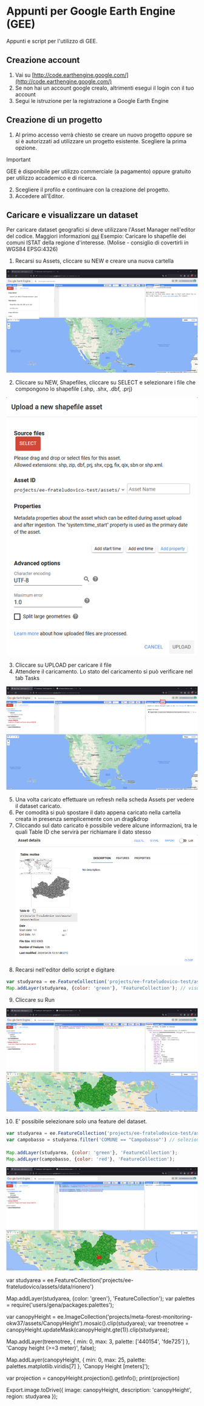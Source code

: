 # Appunti per Google Earth Engine (GEE)
Appunti e script per l'utilizzo di GEE.

## Creazione account
1. Vai su [http://code.earthengine.google.com/](http://code.earthengine.google.com/)
2. Se non hai un account google crealo, altrimenti esegui il login con il tuo account
3. Segui le istruzione per la registrazione a Google Earth Engine


## Creazione di un progetto
1. Al primo accesso verrà chiesto se creare un nuovo progetto oppure se si è autorizzati ad utilizzare un progetto esistente. Scegliere la prima opzione.
> [!IMPORTANT]  
> GEE è disponibile per utilizzo commerciale (a pagamento) oppure gratuito per utilizzo accademico e di ricerca.
2. Scegliere il profilo e continuare con la creazione del progetto.
3. Accedere all'Editor.



## Caricare e visualizzare un dataset
Per caricare dataset geografici si deve utilizzare l'Asset Manager nell'editor del codice. Maggiori informazioni [qui](https://developers.google.com/earth-engine/guides/asset_manager)
Esempio: Caricare lo shapefile dei comuni ISTAT della regione d'interesse. (Molise - consiglio di covertirli in WGS84 EPSG:4326)
1. Recarsi su Assets, cliccare su NEW e creare una nuova cartella

![alt text](https://github.com/ludovico85/GIS-RESOURCES/blob/master/GEE/img/img1.png?raw=true)

2. Cliccare su NEW, Shapefiles, cliccare su SELECT e selezionare i file che compongono lo shapefile (.shp, .shx, .dbf, .prj)

![alt text](https://github.com/ludovico85/GIS-RESOURCES/blob/master/GEE/img/img2.png?raw=true)

3. Cliccare su UPLOAD per caricare il file
4. Attendere il caricamento. Lo stato del caricamento si può verificare nel tab Tasks

![alt text](https://github.com/ludovico85/GIS-RESOURCES/blob/master/GEE/img/img3.png?raw=true)

5. Una volta caricato effettuare un refresh nella scheda Assets per vedere il dataset caricato.
6. Per comodità si può spostare il dato appena caricato nella cartella creata in presenza semplicemente con un drag&drop
7. Cliccando sul dato caricato è possibile vedere alcune informazioni, tra le quali Table ID che servirà per richiamare il dato stesso
![alt text](https://github.com/ludovico85/GIS-RESOURCES/blob/master/GEE/img/img4.png?raw=true)
8. Recarsi nell'editor dello script e digitare
```javascript
var studyarea = ee.FeatureCollection('projects/ee-frateludovico-test/assets/dataset/molise') // Assegna il dato alla variabile studyarea
Map.addLayer(studyarea, {color: 'green'}, 'FeatureCollection'); // visualizza il dato
```
9. Cliccare su Run

![alt text](https://github.com/ludovico85/GIS-RESOURCES/blob/master/GEE/img/img5.png?raw=true)

10. E' possibile selezionare solo una feature del dataset.
```javascript
var studyarea = ee.FeatureCollection('projects/ee-frateludovico-test/assets/dataset/molise') // Assegna il dato alla variabile studyarea
var campobasso = studyarea.filter('COMUNE == "Campobasso"') // selezione

Map.addLayer(studyarea, {color: 'green'}, 'FeatureCollection');
Map.addLayer(campobasso, {color: 'red'}, 'FeatureCollection');
```
![alt text](https://github.com/ludovico85/GIS-RESOURCES/blob/master/GEE/img/img6.png?raw=true)

























var studyarea = ee.FeatureCollection('projects/ee-frateludovico/assets/data/rionero')

Map.addLayer(studyarea, {color: 'green'}, 'FeatureCollection');
var palettes = require('users/gena/packages:palettes');

var canopyHeight = ee.ImageCollection('projects/meta-forest-monitoring-okw37/assets/CanopyHeight').mosaic().clip(studyarea);
var treenotree = canopyHeight.updateMask(canopyHeight.gte(1)).clip(studyarea);

Map.addLayer(treenotree, {
    min: 0,
    max: 3,
    palette: ['440154', 'fde725']
}, 'Canopy height (>=3 meter)', false);

Map.addLayer(canopyHeight, {
    min: 0,
    max: 25,
    palette: palettes.matplotlib.viridis[7]
}, 'Canopy Height [meters]');

var projection = canopyHeight.projection().getInfo();
print(projection)


Export.image.toDrive({
 image: canopyHeight,
 description: 'canopyHeight',
 region: studyarea
});



